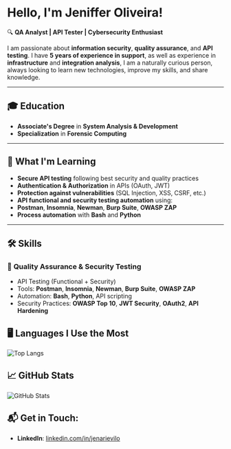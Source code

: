 # Hello, I'm Jeniffer Oliveira!

🔍 **QA Analyst | API Tester | Cybersecurity Enthusiast**

I am passionate about **information security**, **quality assurance**, and **API testing**. I have **5 years of experience in support**, as well as experience in **infrastructure** and **integration analysis**, I am a naturally curious person, always looking to learn new technologies, improve my skills, and share knowledge.


---

## 🎓 Education
-  **Associate's Degree** in **System Analysis & Development**
-  **Specialization** in **Forensic Computing**

---

## 🚀 What I'm Learning
-  **Secure API testing** following best security and quality practices
-  **Authentication & Authorization** in APIs (OAuth, JWT)
-  **Protection against vulnerabilities** (SQL Injection, XSS, CSRF, etc.)
-  **API functional and security testing automation** using:
  - **Postman**, **Insomnia**, **Newman**, **Burp Suite**, **OWASP ZAP**
- **Process automation** with **Bash** and **Python**

---

## 🛠️ Skills
### 🧪 **Quality Assurance & Security Testing**
- API Testing (Functional + Security)
- Tools: **Postman**, **Insomnia**, **Newman**, **Burp Suite**, **OWASP ZAP**
- Automation: **Bash**, **Python**, API scripting
- Security Practices: **OWASP Top 10**, **JWT Security**, **OAuth2**, **API Hardening**

## 🖥️ Languages I Use the Most

![Top Langs](https://github-readme-stats.vercel.app/api/top-langs/?username=yenarievilo&langs_count=10&layout=compact)

## 📈 GitHub Stats

![GitHub Stats](https://github-readme-stats.vercel.app/api?username=yenarievilo&show_icons=true&hide_title=true&count_private=true&hide_border=true&theme=radical)

## 📬 Get in Touch:
- **LinkedIn**: [linkedin.com/in/jenarievilo](https://linkedin.com/in/jenarievilo)
